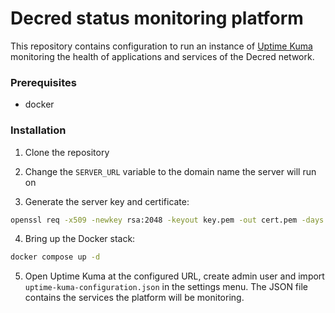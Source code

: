 # Decred status monitoring platform

This repository contains configuration to run an instance of [Uptime Kuma](https://github.com/louislam/uptime-kuma) monitoring the health of applications and services of the Decred network.

### Prerequisites

 * docker

### Installation

1. Clone the repository

2. Change the `SERVER_URL` variable to the domain name the server will run on

3. Generate the server key and certificate:

```bash
openssl req -x509 -newkey rsa:2048 -keyout key.pem -out cert.pem -days 365
```

4. Bring up the Docker stack:

```bash
docker compose up -d
```

5. Open Uptime Kuma at the configured URL, create admin user and import `uptime-kuma-configuration.json` in the settings menu.  The JSON file contains the services the platform will be monitoring.

